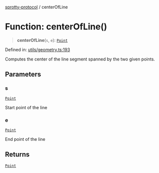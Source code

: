 
[sprotty-protocol](../globals) / centerOfLine

# Function: centerOfLine()

> **centerOfLine**(`s`, `e`): [`Point`](../Interface.Point)

Defined in: [utils/geometry.ts:193](https://github.com/eclipse-sprotty/sprotty/blob/f9b2433481cc27a1ac0c92d525a92039ae7f6c76/packages/sprotty-protocol/src/utils/geometry.ts#L193)

Computes the center of the line segment spanned by the two given points.

## Parameters

### s

[`Point`](../Interface.Point)

Start point of the line

### e

[`Point`](../Interface.Point)

End point of the line

## Returns

[`Point`](../Interface.Point)
